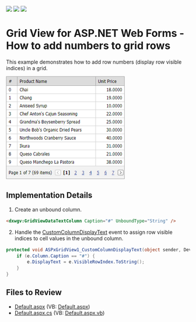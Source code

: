 <!-- default badges list -->
![](https://img.shields.io/endpoint?url=https://codecentral.devexpress.com/api/v1/VersionRange/128542121/13.1.4%2B)
[![](https://img.shields.io/badge/Open_in_DevExpress_Support_Center-FF7200?style=flat-square&logo=DevExpress&logoColor=white)](https://supportcenter.devexpress.com/ticket/details/E1330)
[![](https://img.shields.io/badge/📖_How_to_use_DevExpress_Examples-e9f6fc?style=flat-square)](https://docs.devexpress.com/GeneralInformation/403183)
<!-- default badges end -->

# Grid View for ASP.NET Web Forms - How to add numbers to grid rows

This example demonstrates how to add row numbers (display row visible indices) in a grid.

![](grid-with-numbered-rows.png)

## Implementation Details

1. Create an unbound column.

```aspx
<dxwgv:GridViewDataTextColumn Caption="#" UnboundType="String" />
```
2. Handle the [CustomColumnDisplayText](https://docs.devexpress.com/AspNet/DevExpress.Web.ASPxGridView.CustomColumnDisplayText) event to assign row visible indices to cell values in the unbound column.

```cs
protected void ASPxGridView1_CustomColumnDisplayText(object sender, DevExpress.Web.ASPxGridViewColumnDisplayTextEventArgs e) {
    if (e.Column.Caption == "#") {
        e.DisplayText = e.VisibleRowIndex.ToString();
    }
}
```

## Files to Review

* [Default.aspx](./CS/Default.aspx) (VB: [Default.aspx](./VB/Default.aspx))
* [Default.aspx.cs](./CS/Default.aspx.cs) (VB: [Default.aspx.vb](./VB/Default.aspx.vb))
